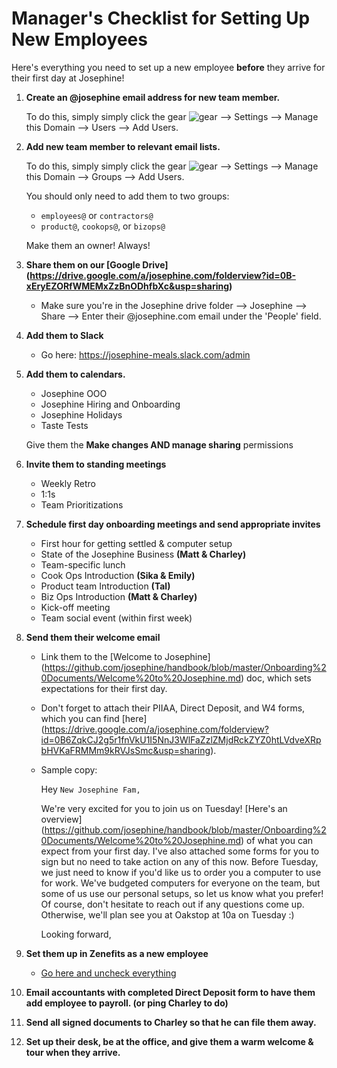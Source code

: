 # Manager's Checklist for Setting Up New Employees

Here's everything you need to set up a new employee **before** they arrive for their first day at Josephine!

1. **Create an @josephine email address for new team member.**

   To do this, simply simply click the gear ![gear](https://lh3.googleusecrcontent.com/OGoJmEwzeVH0DaM5kG2oKS7yFNwjkeLRcc1ylGSicwaj9smx727TraNLXFALog=w72 "Gmail Gear") --> Settings --> Manage this Domain --> Users --> Add Users. 
2. **Add new team member to relevant email lists.**

    To do this, simply simply click the gear ![gear](https://lh3.googleusercontent.com/OGoJmEwzeVH0DaM5kG2oKS7yFNwjkeLRcc1ylGSicwaj9smx727TraNLXFALog=w72 "Gmail Gear") --> Settings --> Manage this Domain --> Groups --> Add Users. 
    
    You should only need to add them to two groups: 
   * `employees@` or `contractors@`
   * `product@`, `cookops@`, or `bizops@`

    Make them an owner! Always!

2. **Share them on our [Google Drive] (https://drive.google.com/a/josephine.com/folderview?id=0B-xEryEZORfWMEMxZzBnODhfbXc&usp=sharing)**
   * Make sure you're in the Josephine drive folder --> Josephine --> Share --> Enter their @josephine.com email under the 'People' field.

3. **Add them to Slack**
    - Go here: https://josephine-meals.slack.com/admin

4. **Add them to calendars.**
    - Josephine OOO
    - Josephine Hiring and Onboarding
    - Josephine Holidays
    - Taste Tests

   Give them the **Make changes AND manage sharing** permissions
   
3. **Invite them to standing meetings**

   * Weekly Retro
   * 1:1s
   * Team Prioritizations
4. **Schedule first day onboarding meetings and send appropriate invites**

   * First hour for getting settled & computer setup
   * State of the Josephine Business **(Matt & Charley)**
   * Team-specific lunch
   * Cook Ops Introduction **(Sika & Emily)**
   * Product team Introduction **(Tal)**
   * Biz Ops Introduction **(Matt & Charley)**
   * Kick-off meeting
   * Team social event (within first week)
4. **Send them their welcome email**
   * Link them to the [Welcome to Josephine] (https://github.com/josephine/handbook/blob/master/Onboarding%20Documents/Welcome%20to%20Josephine.md) doc, which sets expectations for their first day. 
   * Don't forget to attach their PIIAA, Direct Deposit, and W4 forms, which you can find [here] (https://drive.google.com/a/josephine.com/folderview?id=0B6ZqkCJ2g5r1fnVkU1I5NnJ3WlFaZzlZMjdRckZYZ0htLVdveXRpbHVKaFRMMm9kRVJsSmc&usp=sharing).
   * Sample copy: 
    
     Hey `New Josephine Fam,`

     We're very excited for you to join us on Tuesday! 
[Here's an overview] (https://github.com/josephine/handbook/blob/master/Onboarding%20Documents/Welcome%20to%20Josephine.md) of what you can expect from your first day. I've also attached some forms for you to sign but no need to take action on any of this now. 
Before Tuesday, we just need to know if you'd like us to order you a computer to use for work. We've budgeted computers for everyone on the team, but some of us use our personal setups, so let us know what you prefer!
Of course, don't hesitate to reach out if any questions come up. Otherwise, we'll plan see you at Oakstop at 10a on Tuesday :)

     Looking forward, 

5. **Set them up in Zenefits as a new employee** 
   * [Go here and uncheck everything](https://secure.zenefits.com/dashboard/#/onboarding/hireoradd)

6. **Email accountants with completed Direct Deposit form to have them add employee to payroll. (or ping Charley to do)**

7. **Send all signed documents to Charley so that he can file them away.**

5. **Set up their desk, be at the office, and give them a warm welcome & tour when they arrive.**
